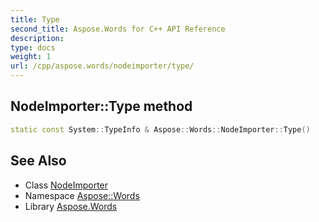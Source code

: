 ```yaml
---
title: Type
second_title: Aspose.Words for C++ API Reference
description: 
type: docs
weight: 1
url: /cpp/aspose.words/nodeimporter/type/
---
```

## NodeImporter::Type method




```cpp
static const System::TypeInfo & Aspose::Words::NodeImporter::Type()
```

## See Also

* Class [NodeImporter](../)
* Namespace [Aspose::Words](../../)
* Library [Aspose.Words](../../../)
